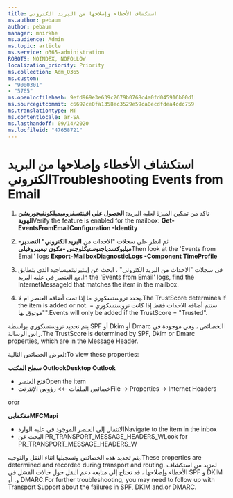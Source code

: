 ```yaml
---
title: استكشاف الأخطاء وإصلاحها من البريد الكتروني
ms.author: pebaum
author: pebaum
manager: mnirkhe
ms.audience: Admin
ms.topic: article
ms.service: o365-administration
ROBOTS: NOINDEX, NOFOLLOW
localization_priority: Priority
ms.collection: Adm_O365
ms.custom:
- "9000301"
- "5765"
ms.openlocfilehash: 9efd969e3e639c2679b0768c4a0fd045916b00d1
ms.sourcegitcommit: c6692ce0fa1358ec3529e59ca0ecdfdea4cdc759
ms.translationtype: MT
ms.contentlocale: ar-SA
ms.lasthandoff: 09/14/2020
ms.locfileid: "47658721"
---
```

# <a name="troubleshooting-events-from-email"></a><span data-ttu-id="8a080-102">استكشاف الأخطاء وإصلاحها من البريد الكتروني</span><span class="sxs-lookup"><span data-stu-id="8a080-102">Troubleshooting Events from Email</span></span>

1. <span data-ttu-id="8a080-103">تاكد من تمكين الميزة لعلبه البريد: **الحصول علي افينتسفروميميلكونفيجوريشن <mailbox> الهوية**</span><span class="sxs-lookup"><span data-stu-id="8a080-103">Verify the feature is enabled for the mailbox: **Get-EventsFromEmailConfiguration -Identity <mailbox>**</span></span>

2. <span data-ttu-id="8a080-104">ثم انظر علي سجلات "الاحداث من **البريد الكتروني" التصدير-ميلبوكسدياجنوستيكلوجس <mailbox> -مكون تيميبروفيلي**</span><span class="sxs-lookup"><span data-stu-id="8a080-104">Then look at the 'Events from Email' logs **Export-MailboxDiagnosticLogs <mailbox> -Component TimeProfile**</span></span>

3. <span data-ttu-id="8a080-105">في سجلات "الاحداث من البريد الكتروني" ، ابحث عن إينتيرنيتميساجيد الذي يتطابق مع العنصر في علبه البريد.</span><span class="sxs-lookup"><span data-stu-id="8a080-105">In the 'Events from Email' logs, find the InternetMessageId that matches the item in the mailbox.</span></span>  

4. <span data-ttu-id="8a080-106">يحدد تروستسكوري ما إذا تمت أضافه العنصر ام لا.</span><span class="sxs-lookup"><span data-stu-id="8a080-106">The TrustScore determines if the item is added or not.</span></span> <span data-ttu-id="8a080-107">ستتم أضافه الاحداث فقط إذا كانت تروستسكوري = "موثوق بها".</span><span class="sxs-lookup"><span data-stu-id="8a080-107">Events will only be added if the TrustScore = "Trusted".</span></span>

<span data-ttu-id="8a080-108">يتم تحديد تروستسكوري بواسطة SPF أو Dkim أو Dmarc الخصائص ، وهي موجودة في راس الرسالة.</span><span class="sxs-lookup"><span data-stu-id="8a080-108">The TrustScore is determined by SPF, Dkim or Dmarc properties, which are in the Message Header.</span></span>

<span data-ttu-id="8a080-109">لعرض الخصائص التالية:</span><span class="sxs-lookup"><span data-stu-id="8a080-109">To view these properties:</span></span>

<span data-ttu-id="8a080-110">**سطح المكتب Outlook**</span><span class="sxs-lookup"><span data-stu-id="8a080-110">**Desktop Outlook**</span></span>

- <span data-ttu-id="8a080-111">فتح العنصر</span><span class="sxs-lookup"><span data-stu-id="8a080-111">Open the item</span></span>
- <span data-ttu-id="8a080-112">خصائص الملفات >-> رؤوس الإنترنت</span><span class="sxs-lookup"><span data-stu-id="8a080-112">File -> Properties -> Internet Headers</span></span>

<span data-ttu-id="8a080-113">or</span><span class="sxs-lookup"><span data-stu-id="8a080-113">or</span></span>

<span data-ttu-id="8a080-114">**مفكمابي**</span><span class="sxs-lookup"><span data-stu-id="8a080-114">**MFCMapi**</span></span>

- <span data-ttu-id="8a080-115">الانتقال إلى العنصر الموجود في علبه الوارد</span><span class="sxs-lookup"><span data-stu-id="8a080-115">Navigate to the item in the inbox</span></span>
- <span data-ttu-id="8a080-116">البحث عن PR_TRANSPORT_MESSAGE_HEADERS_W</span><span class="sxs-lookup"><span data-stu-id="8a080-116">Look for PR_TRANSPORT_MESSAGE_HEADERS_W</span></span>

<span data-ttu-id="8a080-117">يتم تحديد هذه الخصائص وتسجيلها اثناء النقل والتوجيه.</span><span class="sxs-lookup"><span data-stu-id="8a080-117">These properties are determined and recorded during transport and routing.</span></span> <span data-ttu-id="8a080-118">لمزيد من استكشاف الأخطاء وإصلاحها ، قد تحتاج إلى متابعه دعم النقل حول حالات الفشل في SPF و DKIM و. أو DMARC.</span><span class="sxs-lookup"><span data-stu-id="8a080-118">For further troubleshooting, you may need to follow up with Transport Support about the failures in  SPF, DKIM and.or DMARC.</span></span>